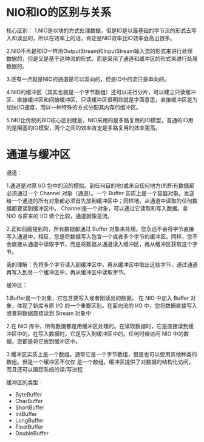 # NIO和IO的区别与关系
核心区别：
1.NIO是以块的方式处理数据，但是IO是以最基础的字节流的形式去写入和读出的，所以在效率上的话，肯定是NIO效率比IO效率会高出很多。

2.NIO不再是和IO一样用OutputStream和InputStream输入流的形式来进行处理数据的，但是又是基于这种流的形式，而是采用了通道和缓冲区的形式来进行处理数据的。

3.还有一点就是NIO的通道是可以双向的，但是IO中的流只是单向的。

4.NIO的缓冲区（其实也就是一个字节数组）还可以进行分片，可以建立只读缓冲区、直接缓冲区和间接缓冲区，只读缓冲区很明显就是字面意思，直接缓冲区是为加快I/O速度，而以一种特殊的方式分配其内存的缓冲区。

5.NIO比传统的BIO核心区别就是，NIO采用的是多路复用的IO模型，普通的IO用的是阻塞的IO模型，两个之间的效率肯定是多路复用的效率更高。

# 通道与缓冲区
通道：

1.通道是对原 I/O 包中的流的模拟。到任何目的地(或来自任何地方)的所有数据都必须通过一个 Channel 对象（通道）。一个 Buffer 实质上是一个容器对象。发送给一个通道的所有对象都必须首先放到缓冲区中；同样地，从通道中读取的任何数据都要读到缓冲区中。 Channel是一个对象，可以通过它读取和写入数据。拿 NIO 与原来的 I/O 做个比较，通道就像是流。

2.正如前面提到的，所有数据都通过 Buffer 对象来处理。您永远不会将字节直接写入通道中，相反，您是将数据写入包含一个或者多个字节的缓冲区。同样，您不会直接从通道中读取字节，而是将数据从通道读入缓冲区，再从缓冲区获取这个字节。

我的理解：先将多个字节读入到缓冲区中，再从缓冲区中取出这些字节，通过通道再写入到另一个缓冲区中，再从缓冲区中读取字节。

缓冲区：

1.Buffer是一个对象，它包含要写入或者刚读出的数据。 在 NIO 中加入 Buffer 对象，体现了新库与原 I/O 的一个重要区别。在面向流的 I/O 中，您将数据直接写入或者将数据直接读到 Stream 对象中

2.在 NIO 库中，所有数据都是用缓冲区处理的。在读取数据时，它是直接读到缓冲区中的。在写入数据时，它是写入到缓冲区中的。任何时候访问 NIO 中的数据，您都是将它放到缓冲区中。

3.缓冲区实质上是一个数组。通常它是一个字节数组，但是也可以使用其他种类的数组。但是一个缓冲区不仅仅 是一个数组。缓冲区提供了对数据的结构化访问，而且还可以跟踪系统的读/写进程

缓冲区的类型：
- ByteBuffer
- CharBuffer
- ShortBuffer
- IntBuffer
- LongBuffer
- FloatBuffer
- DoubleBuffer
